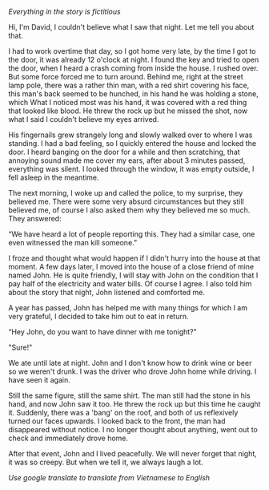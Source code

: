 *Everything in the story is fictitious*

Hi, I'm David, I couldn't believe what I saw that night. Let me tell you about that.

I had to work overtime that day, so I got home very late, by the time I got to the door, it was already 12 o'clock at night. I found the key and tried to open the door, when I heard a crash coming from inside the house. I rushed over. But some force forced me to turn around. Behind me, right at the street lamp pole, there was a rather thin man, with a red shirt covering his face, this man's back seemed to be hunched, in his hand he was holding a stone, which What I noticed most was his hand, it was covered with a red thing that looked like blood. He threw the rock up but he missed the shot, now what I said I couldn't believe my eyes arrived.

His fingernails grew strangely long and slowly walked over to where I was standing. I had a bad feeling, so I quickly entered the house and locked the door. I heard banging on the door for a while and then scratching, that annoying sound made me cover my ears, after about 3 minutes passed, everything was silent. I looked through the window, it was empty outside, I fell asleep in the meantime.

The next morning, I woke up and called the police, to my surprise, they believed me. There were some very absurd circumstances but they still believed me, of course I also asked them why they believed me so much. They answered:

“We have heard a lot of people reporting this. They had a similar case, one even witnessed the man kill someone.”

I froze and thought what would happen if I didn't hurry into the house at that moment. A few days later, I moved into the house of a close friend of mine named John. He is quite friendly, I will stay with John on the condition that I pay half of the electricity and water bills. Of course I agree. I also told him about the story that night, John listened and comforted me.

A year has passed, John has helped me with many things for which I am very grateful, I decided to take him out to eat in return.

“Hey John, do you want to have dinner with me tonight?”

"Sure!"

We ate until late at night. John and I don't know how to drink wine or beer so we weren't drunk. I was the driver who drove John home while driving. I have seen it again.

Still the same figure, still the same shirt. The man still had the stone in his hand, and now John saw it too. He threw the rock up but this time he caught it. Suddenly, there was a 'bang' on the roof, and both of us reflexively turned our faces upwards. I looked back to the front, the man had disappeared without notice. I no longer thought about anything, went out to check and immediately drove home.

After that event, John and I lived peacefully. We will never forget that night, it was so creepy. But when we tell it, we always laugh a lot.

*Use google translate to translate from Vietnamese to English*